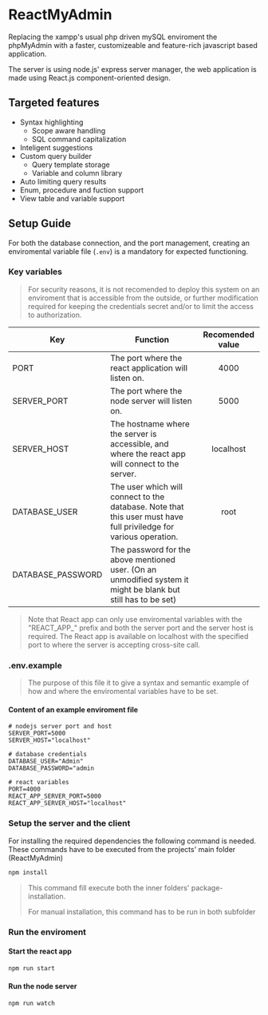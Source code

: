 # ReactMyAdmin

Replacing the xampp's usual php driven mySQL enviroment the phpMyAdmin with a faster, customizeable and feature-rich javascript based application.

The server is using node.js' express server manager, the web application is made using React.js component-oriented design.

## Targeted features

* Syntax highlighting
  * Scope aware handling
  * SQL command capitalization
* Inteligent suggestions
* Custom query builder
  * Query template storage
  * Variable and column library
* Auto limiting query results
* Enum, procedure and fuction support
* View table and variable support

## Setup Guide

For both the database connection, and the port management, creating an enviromental variable file (`.env`) is a mandatory for expected functioning.

### Key variables

> For security reasons, it is not recomended to deploy this system on an enviroment that is accessible from the outside, or further modification required for keeping the credentials secret and/or to limit the access to authorization.

| Key               | Function                                                                                                          | Recomended value |
| ------------------- | ------------------------------------------------------------------------------------------------------------------- | :----------------: |
| PORT              | The port where the react application will listen on.                                                              |       4000       |
| SERVER_PORT       | The port where the node server will listen on.                                                                    |       5000       |
| SERVER_HOST       | The hostname where the server is accessible, and where the react app will connect to the server.                  |    localhost    |
| DATABASE_USER     | The user which will connect to the database. Note that this user must have full priviledge for various operation. |       root       |
| DATABASE_PASSWORD | The password for the above mentioned user. (On an unmodified system it might be blank but still has to be set)    |                 |

> Note that React app can only use enviromental variables with the "REACT_APP_" prefix and both the server port and the server host is required. The React app is available on localhost with the specified port to where the server is accepting cross-site call.

### .env.example

> The purpose of this file it to give a syntax and semantic example of how and where the enviromental variables have to be set.

#### Content of an example enviroment file

```.env
# nodejs server port and host
SERVER_PORT=5000
SERVER_HOST="localhost"

# database credentials
DATABASE_USER="Admin"
DATABASE_PASSWORD="admin

# react variables
PORT=4000
REACT_APP_SERVER_PORT=5000
REACT_APP_SERVER_HOST="localhost"
```

### Setup the server and the client

For installing the required dependencies the following command is needed. These commands have to be executed from the projects' main folder (ReactMyAdmin)

```.cmd
npm install
```

> This command fill execute both the inner folders' package-installation.
>
> For manual installation, this command has to be run in both subfolder

### Run the enviroment

#### Start the react app

```.cmd
npm run start
```

#### Run the node server

```.cmd
npm run watch
```
